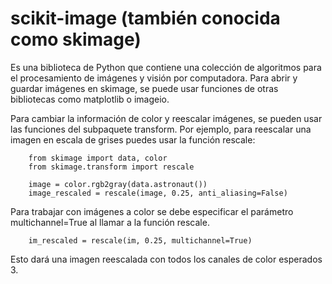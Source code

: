 # scikit-image (también conocida como skimage) 

Es una biblioteca de Python que contiene una colección de algoritmos para el procesamiento de imágenes y visión por computadora. Para abrir y guardar imágenes en skimage, se puede usar funciones de otras bibliotecas como matplotlib o imageio.

Para cambiar la información de color y reescalar imágenes, se pueden usar las funciones del subpaquete transform. Por ejemplo, para reescalar una imagen en escala de grises puedes usar la función rescale:

        from skimage import data, color
        from skimage.transform import rescale

        image = color.rgb2gray(data.astronaut())
        image_rescaled = rescale(image, 0.25, anti_aliasing=False)

Para trabajar con imágenes a color se debe especificar el parámetro multichannel=True al llamar a la función rescale.

        im_rescaled = rescale(im, 0.25, multichannel=True)

Esto dará una imagen reescalada con todos los canales de color esperados 3.